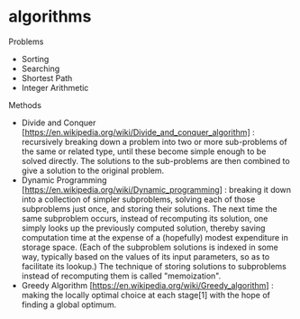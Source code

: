 # algorithms
Problems
- Sorting
- Searching
- Shortest Path
- Integer Arithmetic

Methods 
- Divide and Conquer [https://en.wikipedia.org/wiki/Divide_and_conquer_algorithm] : recursively breaking down a problem into two or more sub-problems of the same or related type, until these become simple enough to be solved directly. The solutions to the sub-problems are then combined to give a solution to the original problem.
- Dynamic Programming [https://en.wikipedia.org/wiki/Dynamic_programming] :  breaking it down into a collection of simpler subproblems, solving each of those subproblems just once, and storing their solutions. The next time the same subproblem occurs, instead of recomputing its solution, one simply looks up the previously computed solution, thereby saving computation time at the expense of a (hopefully) modest expenditure in storage space. (Each of the subproblem solutions is indexed in some way, typically based on the values of its input parameters, so as to facilitate its lookup.) The technique of storing solutions to subproblems instead of recomputing them is called "memoization".
- Greedy Algorithm [https://en.wikipedia.org/wiki/Greedy_algorithm] : making the locally optimal choice at each stage[1] with the hope of finding a global optimum.
